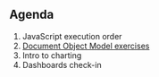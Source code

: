 ## Agenda

1.  JavaScript execution order
2.  [Document Object Model exercises](https://github.com/musa-6110-fall-2023/dom-exercises)
3.  Intro to charting
4.  Dashboards check-in